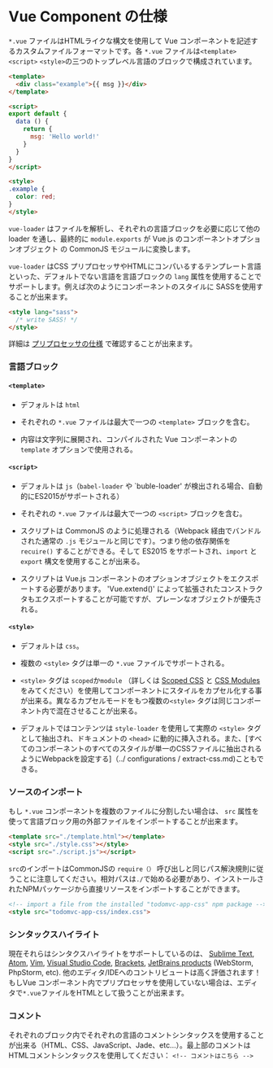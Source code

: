 # Vue Component の仕様

`*.vue` ファイルはHTMLライクな構文を使用して Vue コンポーネントを記述するカスタムファイルフォーマットです。各 `*.vue` ファイルは`<template>` `<script>` `<style>`の三つのトップレベル言語のブロックで構成されています。

``` html
<template>
  <div class="example">{{ msg }}</div>
</template>

<script>
export default {
  data () {
    return {
      msg: 'Hello world!'
    }
  }
}
</script>

<style>
.example {
  color: red;
}
</style>
```

`vue-loader` はファイルを解析し、それぞれの言語ブロックを必要に応じて他の loader を通し、最終的に `module.exports` が Vue.js のコンポーネントオプションオブジェクト の CommonJS モジュールに変換します。

`vue-loader` はCSS プリプロセッサやHTMLにコンパいるするテンプレート言語といった、デフォルトでない言語を言語ブロックの `lang` 属性を使用することでサポートします。例えば次のようにコンポーネントのスタイルに SASSを使用することが出来ます。

``` html
<style lang="sass">
  /* write SASS! */
</style>
```
詳細は [プリプロセッサの仕様](../configurations/pre-processors.md) で確認することが出来ます。

### 言語ブロック

#### `<template>`

- デフォルトは `html`

- それぞれの `*.vue` ファイルは最大で一つの `<template>` ブロックを含む。

- 内容は文字列に展開され、コンパイルされた Vue コンポーネントの `template` オプションで使用される。

#### `<script>`

- デフォルトは `js`（`babel-loader` や `buble-loader' が検出される場合、自動的にES2015がサポートされる）

- それぞれの `*.vue` ファイルは最大で一つの `<script>` ブロックを含む。

- スクリプトは CommonJS のように処理される（Webpack 経由でバンドルされた通常の `.js` モジュールと同じです）。つまり他の依存関係を `recuire()` することができる。そして ES2015 をサポートされ、`import` と `export` 構文を使用することが出来る。

- スクリプトは Vue.js コンポーネントのオプションオブジェクトをエクスポートする必要があります。 'Vue.extend()' によって拡張されたコンストラクタもエクスポートすることが可能ですが、プレーンなオブジェクトが優先される。

#### `<style>`

- デフォルトは `css`。

- 複数の `<style>` タグは単一の `*.vue` ファイルでサポートされる。

- `<style>` タグは `scoped`か`module` （詳しくは [Scoped CSS](../features/scoped-css.md) と [CSS Modules](../features/css-modules.md) をみてください）を使用してコンポーネントにスタイルをカプセル化する事が出来る。異なるカプセルモードをもつ複数の`<style>` タグは同じコンポーネント内で混在させることが出来る。

- デフォルトではコンテンツは `style-loader` を使用して実際の `<style>` タグとして抽出され、ドキュメントの `<head>` に動的に挿入される。また、[すべてのコンポーネントのすべてのスタイルが単一のCSSファイルに抽出されるようにWebpackを設定する]（../ configurations / extract-css.md)こともできる。

### ソースのインポート

もし `*.vue` コンポーネントを複数のファイルに分割したい場合は、 `src` 属性を使って言語ブロック用の外部ファイルをインポートすることが出来ます。

``` html
<template src="./template.html"></template>
<style src="./style.css"></style>
<script src="./script.js"></script>
```

`src`のインポートはCommonJSの `require（）` 呼び出しと同じパス解決規則に従うことに注意してください。相対パスは`./`で始める必要があり、インストールされたNPMパッケージから直接リソースをインポートすることができます。

``` html
<!-- import a file from the installed "todomvc-app-css" npm package -->
<style src="todomvc-app-css/index.css">
```

### シンタックスハイライト

現在それらはシンタクスハイライトをサポートしているのは、 [Sublime Text](https://github.com/vuejs/vue-syntax-highlight), [Atom](https://atom.io/packages/language-vue), [Vim](https://github.com/posva/vim-vue), [Visual Studio Code](https://marketplace.visualstudio.com/items/liuji-jim.vue), [Brackets](https://github.com/pandao/brackets-vue), [JetBrains products](https://plugins.jetbrains.com/plugin/8057) (WebStorm, PhpStorm, etc). 他のエディタ/IDEへのコントリビュートは高く評価されます！もしVue コンポーネント内でプリプロセッサを使用していない場合は、エディタで`*.vue`ファイルをHTMLとして扱うことが出来ます。

### コメント

それぞれのブロック内でそれぞれの言語のコメントシンタックスを使用することが出来る（HTML、CSS、JavaScript、Jade、etc...）。最上部のコメントはHTMLコメントシンタックスを使用してください： `<!-- コメントはこちら -->`
